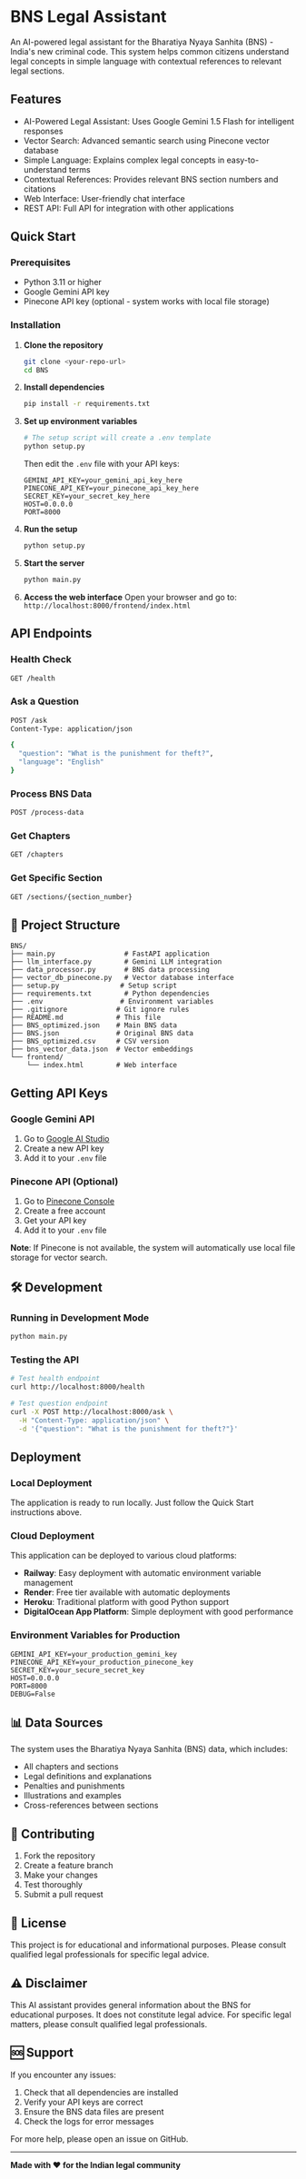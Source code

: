 # BNS Legal Assistant

An AI-powered legal assistant for the Bharatiya Nyaya Sanhita (BNS) - India's new criminal code. This system helps common citizens understand legal concepts in simple language with contextual references to relevant legal sections.

## Features

- AI-Powered Legal Assistant: Uses Google Gemini 1.5 Flash for intelligent responses
- Vector Search: Advanced semantic search using Pinecone vector database
- Simple Language: Explains complex legal concepts in easy-to-understand terms
- Contextual References: Provides relevant BNS section numbers and citations
- Web Interface: User-friendly chat interface
- REST API: Full API for integration with other applications

## Quick Start

### Prerequisites

- Python 3.11 or higher
- Google Gemini API key
- Pinecone API key (optional - system works with local file storage)

### Installation

1. **Clone the repository**
   ```bash
   git clone <your-repo-url>
   cd BNS
   ```

2. **Install dependencies**
   ```bash
   pip install -r requirements.txt
   ```

3. **Set up environment variables**
   ```bash
   # The setup script will create a .env template
   python setup.py
   ```
   
   Then edit the `.env` file with your API keys:
   ```env
   GEMINI_API_KEY=your_gemini_api_key_here
   PINECONE_API_KEY=your_pinecone_api_key_here
   SECRET_KEY=your_secret_key_here
   HOST=0.0.0.0
   PORT=8000
   ```

4. **Run the setup**
   ```bash
   python setup.py
   ```

5. **Start the server**
   ```bash
   python main.py
   ```

6. **Access the web interface**
   Open your browser and go to: `http://localhost:8000/frontend/index.html`

## API Endpoints

### Health Check
```bash
GET /health
```

### Ask a Question
```bash
POST /ask
Content-Type: application/json

{
  "question": "What is the punishment for theft?",
  "language": "English"
}
```

### Process BNS Data
```bash
POST /process-data
```

### Get Chapters
```bash
GET /chapters
```

### Get Specific Section
```bash
GET /sections/{section_number}
```

## 📁 Project Structure

```
BNS/
├── main.py                 # FastAPI application
├── llm_interface.py        # Gemini LLM integration
├── data_processor.py       # BNS data processing
├── vector_db_pinecone.py   # Vector database interface
├── setup.py               # Setup script
├── requirements.txt        # Python dependencies
├── .env                   # Environment variables
├── .gitignore            # Git ignore rules
├── README.md             # This file
├── BNS_optimized.json    # Main BNS data
├── BNS.json              # Original BNS data
├── BNS_optimized.csv     # CSV version
├── bns_vector_data.json  # Vector embeddings
└── frontend/
    └── index.html        # Web interface
```

## Getting API Keys

### Google Gemini API
1. Go to [Google AI Studio](https://makersuite.google.com/app/apikey)
2. Create a new API key
3. Add it to your `.env` file

### Pinecone API (Optional)
1. Go to [Pinecone Console](https://app.pinecone.io/)
2. Create a free account
3. Get your API key
4. Add it to your `.env` file

**Note**: If Pinecone is not available, the system will automatically use local file storage for vector search.

## 🛠️ Development

### Running in Development Mode
```bash
python main.py
```

### Testing the API
```bash
# Test health endpoint
curl http://localhost:8000/health

# Test question endpoint
curl -X POST http://localhost:8000/ask \
  -H "Content-Type: application/json" \
  -d '{"question": "What is the punishment for theft?"}'
```

## Deployment

### Local Deployment
The application is ready to run locally. Just follow the Quick Start instructions above.

### Cloud Deployment
This application can be deployed to various cloud platforms:

- **Railway**: Easy deployment with automatic environment variable management
- **Render**: Free tier available with automatic deployments
- **Heroku**: Traditional platform with good Python support
- **DigitalOcean App Platform**: Simple deployment with good performance

### Environment Variables for Production
```env
GEMINI_API_KEY=your_production_gemini_key
PINECONE_API_KEY=your_production_pinecone_key
SECRET_KEY=your_secure_secret_key
HOST=0.0.0.0
PORT=8000
DEBUG=False
```

## 📊 Data Sources

The system uses the Bharatiya Nyaya Sanhita (BNS) data, which includes:
- All chapters and sections
- Legal definitions and explanations
- Penalties and punishments
- Illustrations and examples
- Cross-references between sections

## 🤝 Contributing

1. Fork the repository
2. Create a feature branch
3. Make your changes
4. Test thoroughly
5. Submit a pull request

## 📝 License

This project is for educational and informational purposes. Please consult qualified legal professionals for specific legal advice.

## ⚠️ Disclaimer

This AI assistant provides general information about the BNS for educational purposes. It does not constitute legal advice. For specific legal matters, please consult qualified legal professionals.

## 🆘 Support

If you encounter any issues:

1. Check that all dependencies are installed
2. Verify your API keys are correct
3. Ensure the BNS data files are present
4. Check the logs for error messages

For more help, please open an issue on GitHub.

---

**Made with ❤️ for the Indian legal community**
